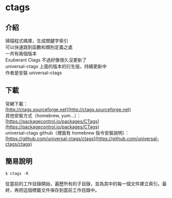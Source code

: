 # ctags

## 介紹

掃描程式碼庫，生成關鍵字索引  
可以快速跳到函數和類別定義之處  
一共有兩個版本  
Exuberant Ctags 不過好像很久沒更新了  
universal-ctags 上面的版本的衍生版，持續更新中  
作者是安裝 universal-ctags

## 下載

官網下載：  
[http://ctags.sourceforge.net](http://ctags.sourceforge.net)  
其他安裝方式（homebrew, yum...）：  
[https://packagecontrol.io/packages/CTags](https://packagecontrol.io/packages/CTags)  
universal-ctags github（裡面有 homebrew 指令安裝說明）：  
[https://github.com/universal-ctags/ctags](https://github.com/universal-ctags/ctags)

## 簡易說明

```text
$ ctags -R
```

從當前的工作目錄開始，遍歷所有的子目錄，並為其中的每一個文件建立索引。最終，再把這個標籤文件保存到當前工作目錄中。

